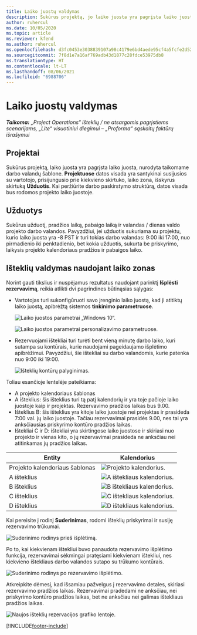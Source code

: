 ```yaml
---
title: Laiko juostų valdymas
description: Sukūrus projektą, jo laiko juosta yra pagrįsta laiko juosta, nurodyta taikomame darbo valandų šablone.
author: ruhercul
ms.date: 10/05/2020
ms.topic: article
ms.reviewer: kfend
ms.author: ruhercul
ms.openlocfilehash: d3fc0453e3038839107a98c4179e6bd4aede95cf4a5fcfe2d52f823b83029485
ms.sourcegitcommit: 7f8d1e7a16af769adb43d1877c28fdce53975db8
ms.translationtype: HT
ms.contentlocale: lt-LT
ms.lasthandoff: 08/06/2021
ms.locfileid: "6988706"
---
```

# <a name="manage-time-zones"></a>Laiko juostų valdymas

_**Taikoma:** „Project Operations“ išteklių / ne atsargomis pagrįstiems scenarijams, „Lite“ visuotiniui diegimui – „Proforma“ sąskaitų faktūrų išrašymui_


## <a name="projects"></a>Projektai

Sukūrus projektą, laiko juosta yra pagrįsta laiko juosta, nurodyta taikomame darbo valandų šablone. **Projektuose** datos visada yra santykinai susijusios su vartotojo, prisijungusio prie kiekvieno skirtuko, laiko zona, išskyrus skirtuką **Užduotis**. Kai peržiūrite darbo paskirstymo struktūrą, datos visada bus rodomos projekto laiko juostoje.

## <a name="tasks"></a>Užduotys

Sukūrus užduotį, pradžios laiką, pabaigo laiką ir valandas / dienas valdo projekto darbo valandos. Pavyzdžiui, jei užduotis sukuriama su projektu, kurio laiko juosta yra -8 PST ir turi tokias darbo valandas: 9:00 iki 17:00, nuo pirmadienio iki penktadienio, bet kokia užduotis, sukurta be priskyrimo, laikysis projekto kalendoriaus pradžios ir pabaigos laiko.

## <a name="manage-resources-with-time-zones"></a>Išteklių valdymas naudojant laiko zonas

Norint gauti tikslius ir nuspėjamus rezultatus naudojant parinktį **Išplėsti rezervavimą**, reikia atlikti dvi pagrindines būtinąsias sąlygas:  

- Vartotojas turi sukonfigūruoti savo įrenginio laiko juostą, kad ji atitiktų laiko juostą, apibrėžtą sistemos **tinkinimo parametruose**.
 
  ![Laiko juostos parametrai „Windows 10“.](media/reconcile-assignments-03.png)

  ![Laiko juostos parametrai personalizavimo parametruose.](media/reconcile-assignments-04.png)
 
- Rezervuojami ištekliai turi turėti bent vieną minutę darbo laiko, kuri sutampa su kontūrais, kurie naudojami pageidaujamo išplėtimo apibrėžimui. Pavyzdžiui, šie ištekliai su darbo valandomis, kurie patenka nuo 9:00 iki 19:00. 

  ![Išteklių kontūrų palyginimas.](media/reconcile-assignments-05.png)

Toliau esančioje lentelėje pateikiama:

- A projekto kalendoriaus šablonas
- A išteklius: šis išteklius turi tą patį kalendorių ir yra toje pačioje laiko juostoje kaip ir projektas. Rezervavimo pradžios laikas bus 9.00.
- Išteklius B: šis išteklius yra kitoje laiko juostoje nei projektas ir prasideda 7:00 val. jų laiko juostoje. Tačiau rezervavimai prasidės 9.00, nes tai yra anksčiausias priskyrimo kontūro pradžios laikas.
- Ištekliai C ir D: ištekliai yra skirtingose laiko juostose ir skiriasi nuo projekto ir vienas kito, o jų rezervavimai prasideda ne anksčiau nei atitinkamas jų pradžios laikas.

|Entity  |Kalendorius  |
|-|-|
|Projekto kalendoriaus šablonas   | ![Projekto kalendorius.](media/reconcile-assignments-06.png) |
|A išteklius  | ![A ištekliaus kalendorius.](media/reconcile-assignments-06.png) |
|B išteklius  |  ![B ištekliaus kalendorius.](media/reconcile-assignments-07.png) |
|C išteklius  |  ![C ištekliaus kalendorius.](media/reconcile-assignments-08.png) |
|D išteklius  | ![D ištekliaus kalendorius.](media/reconcile-assignments-09.png)  |
 
Kai pereisite į rodinį **Suderinimas**, rodomi išteklių priskyrimai ir susiję rezervavimo trūkumai.

![Suderinimo rodinys prieš išplėtimą.](media/reconcile-assignments-10.png)

Po to, kai kiekvienam ištekliui buvo panaudota rezervavimo išplėtimo funkcija, rezervavimai sėkmingai pratęsiami kiekvienam ištekliui, nes kiekvieno ištekliaus darbo valandos sutapo su trūkumo kontūrais.

![Suderinimo rodinys po rezervavimo išplėtimo.](media/reconcile-assignments-11.png) 

Atkreipkite dėmesį, kad išsamiau pažvelgus į rezervavimo detales, skiriasi rezervavimo pradžios laikas. Rezervavimai pradedami ne anksčiau, nei priskyrimo kontūro pradžios laikas, bet ne anksčiau nei galimas ištekliaus pradžios laikas.

![Naujos išteklių rezervacijos grafiko lentoje.](media/reconcile-assignments-12.png)


[!INCLUDE[footer-include](../includes/footer-banner.md)]